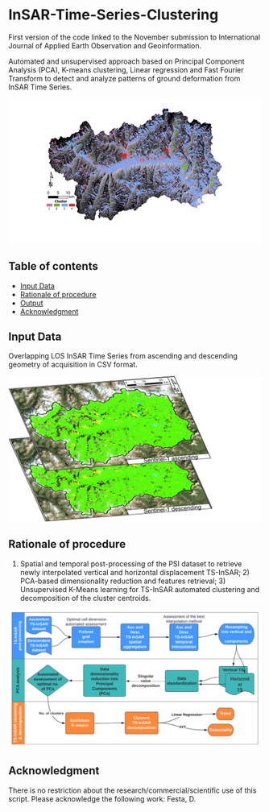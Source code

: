 # InSAR-Time-Series-Clustering
First version of the code linked to the November submission to International Journal of Applied Earth Observation and Geoinformation.

Automated and unsupervised approach based on Principal Component Analysis (PCA), K-means clustering, Linear regression and Fast Fourier Transform to detect and analyze patterns of ground deformation from InSAR Time Series.

![](figures/Picture_1.png)

## Table of contents
- [Input Data](#input-data)
- [Rationale of procedure](#rationale-of-procedure)
- [Output](#output)
- [Acknowledgment](#acknowledgment)

## Input Data
Overlapping LOS InSAR Time Series from ascending and descending geometry of acquisition in CSV format.

![](figures/Picture_2.png)

## Rationale of procedure

 1) Spatial and temporal post-processing of the PSI dataset to retrieve newly interpolated vertical and horizontal displacement TS-InSAR; 2) PCA-based dimensionality reduction and features retrieval; 3) Unsupervised K-Means learning for TS-InSAR automated clustering and decomposition of the cluster centroids. 

![](figures/Picture_3.png)

## Acknowledgment
There is no restriction about the research/commercial/scientific use of this script. 
Please acknowledge the following work: 
Festa, D.
